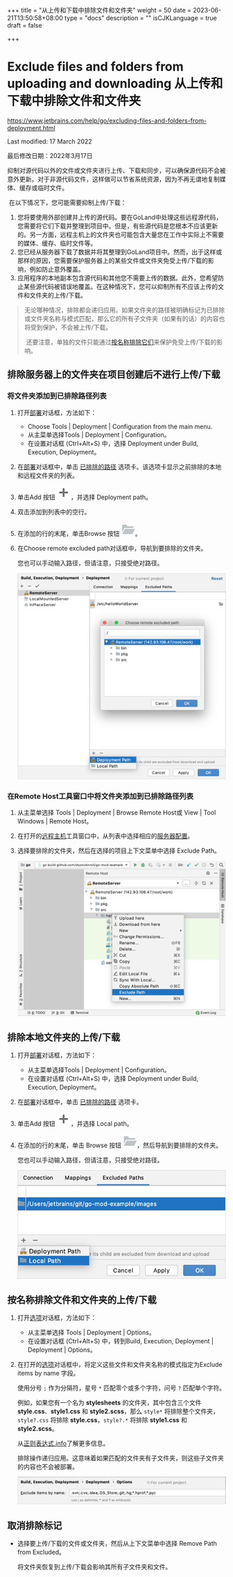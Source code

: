 +++
title = "从上传和下载中排除文件和文件夹﻿"
weight = 50
date = 2023-06-21T13:50:58+08:00
type = "docs"
description = ""
isCJKLanguage = true
draft = false

+++
# Exclude files and folders from uploading and downloading 从上传和下载中排除文件和文件夹﻿﻿

https://www.jetbrains.com/help/go/excluding-files-and-folders-from-deployment.html

Last modified: 17 March 2022

最后修改日期：2022年3月17日

​	抑制对源代码以外的文件或文件夹进行上传、下载和同步，可以确保源代码不会被意外更新。对于非源代码文件，这样做可以节省系统资源，因为不再无谓地复制媒体、缓存或临时文件。

​	在以下情况下，您可能需要抑制上传/下载：

1. 您将要使用外部创建并上传的源代码。要在GoLand中处理这些远程源代码，您需要将它们下载并整理到项目中。但是，有些源代码是您根本不应该更新的。另一方面，远程主机上的文件夹也可能包含大量您在工作中实际上不需要的媒体、缓存、临时文件等。
3. 您已经从服务器下载了数据并将其整理到GoLand项目中。然而，出于这样或那样的原因，您需要保护服务器上的某些文件或文件夹免受上传/下载的影响，例如防止意外覆盖。
5. 应用程序的本地副本包含源代码和其他您不需要上传的数据。此外，您希望防止某些源代码被错误地覆盖。在这种情况下，您可以抑制所有不应该上传的文件和文件夹的上传/下载。


> ​	无论哪种情况，排除都会递归应用。如果文件夹的路径被明确标记为已排除或文件夹名称与模式匹配，那么它的所有子文件夹（如果有的话）的内容也将受到保护，不会被上传/下载。
>
> ​	还要注意，单独的文件只能通过[按名称排除它们](https://www.jetbrains.com/help/go/excluding-files-and-folders-from-deployment.html#exclude_by_name)来保护免受上传/下载的影响。

## 排除服务器上的文件夹在项目创建后不进行上传/下载﻿

### 将文件夹添加到已排除路径列表﻿ 

1. 打开[部署](https://www.jetbrains.com/help/go/settings-deployment.html)对话框，方法如下：
   - Choose Tools | Deployment | Configuration from the main menu.
   - 从主菜单选择Tools | Deployment | Configuration。
   - 在设置对话框 (Ctrl+Alt+S) 中，选择 Deployment under Build, Execution, Deployment。

3. 在[部署](https://www.jetbrains.com/help/go/settings-deployment.html)对话框中，单击 [已排除的路径](https://www.jetbrains.com/help/go/deployment-excluded-paths-tab.html) 选项卡。该选项卡显示之前排除的本地和远程文件夹的列表。

5. 单击Add 按钮 ![the Add button](ExcludeFilesAndFoldersFromUploadingAndDownloading_img/app.general.add.svg)，并选择 Deployment path。

6. 双击添加到列表中的空行。

8. 在添加的行的末尾，单击Browse 按钮 ![the Browse button](ExcludeFilesAndFoldersFromUploadingAndDownloading_img/app.general.openDisk.svg)。

9. 在Choose remote excluded path对话框中，导航到要排除的文件夹。


   您也可以手动输入路径，但请注意，只接受绝对路径。

   ![Add a folder to the list of excluded paths](ExcludeFilesAndFoldersFromUploadingAndDownloading_img/go_remote_server_add_folder_to_excluded_path.png)

### 在Remote Host工具窗口中将文件夹添加到已排除路径列表

1. 从主菜单选择 Tools | Deployment | Browse Remote Host或 View | Tool Windows | Remote Host。

5. 在打开的[远程主机](https://www.jetbrains.com/help/go/remote-host-tool-window.html)工具窗口中，从列表中选择相应的[服务器配置](https://www.jetbrains.com/help/go/creating-in-place-server-configuration.html)。

6. 选择要排除的文件夹，然后在选择的项目上下文菜单中选择 Exclude Path。

   ![Exclude a folder in the Remote Host tool window](ExcludeFilesAndFoldersFromUploadingAndDownloading_img/go_exclude_folder_in_remote_host_tool_window.png)

## 排除本地文件夹的上传/下载

1. 打开[部署](https://www.jetbrains.com/help/go/settings-deployment.html)对话框，方法如下：

   - 从主菜单选择Tools | Deployment | Configuration。
   - 在设置对话框 (Ctrl+Alt+S) 中，选择 Deployment under Build, Execution, Deployment。

3. 在[部署](https://www.jetbrains.com/help/go/settings-deployment.html)对话框中，单击 [已排除的路径](https://www.jetbrains.com/help/go/deployment-excluded-paths-tab.html) 选项卡。

5. 单击Add 按钮 ![the Add button](ExcludeFilesAndFoldersFromUploadingAndDownloading_img/app.general.add.svg)，并选择 Local path。

6. 在添加的行的末尾，单击 Browse 按钮 ![Browse button](ExcludeFilesAndFoldersFromUploadingAndDownloading_img/app.general.openDisk.svg)，然后导航到要排除的文件夹。

   您也可以手动输入路径，但请注意，只接受绝对路径。

   ![Exclude a local folder](ExcludeFilesAndFoldersFromUploadingAndDownloading_img/go_remote_server_exclude_local_folder.png)

## 按名称排除文件和文件夹的上传/下载

1. 打开[选项](https://www.jetbrains.com/help/go/settings-deployment-options.html)对话框，方法如下：

   - 从主菜单选择 Tools | Deployment | Options。
   - 在设置对话框 (Ctrl+Alt+S) 中，转到Build, Execution, Deployment | Deployment | Options。

2. 在打开的[选项](https://www.jetbrains.com/help/go/settings-deployment-options.html)对话框中，将定义这些文件和文件夹名称的模式指定为Exclude items by name 字段。

   使用分号 `;` 作为分隔符，星号 `*` 匹配零个或多个字符，问号 `?` 匹配单个字符。

   例如，如果您有一个名为 **stylesheets** 的文件夹，其中包含三个文件 **style.css**、**style1.css** 和 **style2.scss**，那么 `style*` 将排除整个文件夹，`style?.css` 将排除 **style.css**，`style?.*` 将排除 **style1.css** 和 **style2.scss**。

   从[正则表达式.info](https://www.regular-expressions.info/quickstart.html)了解更多信息。

   排除操作递归应用。这意味着如果匹配的文件夹有子文件夹，则这些子文件夹的内容也不会被部署。

   ![Exclude files by name](ExcludeFilesAndFoldersFromUploadingAndDownloading_img/go_remote_server_exclude_files_by_name.png)


## 取消排除标记

- 选择要上传/下载的文件或文件夹，然后从上下文菜单中选择 Remove Path from Excluded。

  将文件夹恢复到上传/下载会影响其所有子文件夹和文件。
